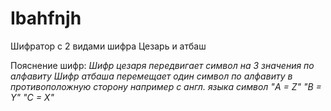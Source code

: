 # Ibahfnjh

Шифратор с 2 видами шифра Цезарь и атбаш

Пояснение шифр:
*Шифр цезаря передвигает символ на 3 значения по алфавиту*
*Шифр атбаша перемещает один символ по алфавиту в противоположную сторону например с англ. языка символ "A = Z" "B = Y" "C = X"*

